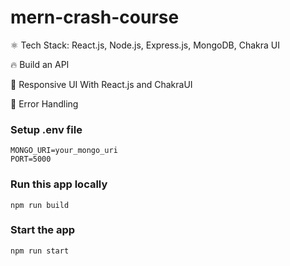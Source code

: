 # mern-crash-course

⚛️ Tech Stack: React.js, Node.js, Express.js, MongoDB, Chakra UI

🔥 Build an API

📱 Responsive UI With React.js and ChakraUI

🐞 Error Handling

### Setup .env file

```shell
MONGO_URI=your_mongo_uri
PORT=5000
```

### Run this app locally

```shell
npm run build
```

### Start the app

```shell
npm run start
```
